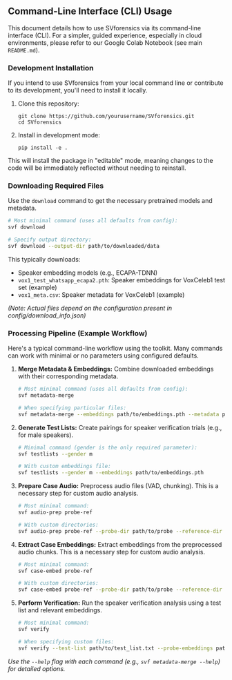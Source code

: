 ## Command-Line Interface (CLI) Usage

This document details how to use SVforensics via its command-line interface (CLI). For a simpler, guided experience, especially in cloud environments, please refer to our Google Colab Notebook (see main `README.md`).

### Development Installation

If you intend to use SVforensics from your local command line or contribute to its development, you'll need to install it locally.

1. Clone this repository:
   ```
   git clone https://github.com/yourusername/SVforensics.git
   cd SVforensics
   ```

2. Install in development mode:
   ```
   pip install -e .
   ```

This will install the package in "editable" mode, meaning changes to the code will be immediately reflected without needing to reinstall.

### Downloading Required Files

Use the `download` command to get the necessary pretrained models and metadata.

```bash
# Most minimal command (uses all defaults from config):
svf download

# Specify output directory:
svf download --output-dir path/to/downloaded/data
```

This typically downloads:
- Speaker embedding models (e.g., ECAPA-TDNN)
- `vox1_test_whatsapp_ecapa2.pth`: Speaker embeddings for VoxCeleb1 test set (example)
- `vox1_meta.csv`: Speaker metadata for VoxCeleb1 (example)

*(Note: Actual files depend on the configuration present in config/download_info.json)*

### Processing Pipeline (Example Workflow)

Here's a typical command-line workflow using the toolkit. Many commands can work with minimal or no parameters using configured defaults.

1.  **Merge Metadata & Embeddings:** Combine downloaded embeddings with their corresponding metadata.
    ```bash
    # Most minimal command (uses all defaults from config):
    svf metadata-merge
    
    # When specifying particular files:
    svf metadata-merge --embeddings path/to/embeddings.pth --metadata path/to/metadata.csv
    ```

2.  **Generate Test Lists:** Create pairings for speaker verification trials (e.g., for male speakers).
    ```bash
    # Minimal command (gender is the only required parameter):
    svf testlists --gender m
    
    # With custom embeddings file:
    svf testlists --gender m --embeddings path/to/embeddings.pth
    ```

3.  **Prepare Case Audio:** Preprocess audio files (VAD, chunking). This is a necessary step for custom audio analysis.
    ```bash
    # Most minimal command:
    svf audio-prep probe-ref
    
    # With custom directories:
    svf audio-prep probe-ref --probe-dir path/to/probe --reference-dir path/to/reference
    ```

4.  **Extract Case Embeddings:** Extract embeddings from the preprocessed audio chunks. This is a necessary step for custom audio analysis.
    ```bash
    # Most minimal command:
    svf case-embed probe-ref
    
    # With custom directories:
    svf case-embed probe-ref --probe-dir path/to/probe --reference-dir path/to/reference
    ```

5.  **Perform Verification:** Run the speaker verification analysis using a test list and relevant embeddings.
    ```bash
    # Most minimal command:
    svf verify
    
    # When specifying custom files:
    svf verify --test-list path/to/test_list.txt --probe-embeddings path/to/probe.pth --reference-embeddings path/to/reference.pth
    ```

*Use the `--help` flag with each command (e.g., `svf metadata-merge --help`) for detailed options.* 